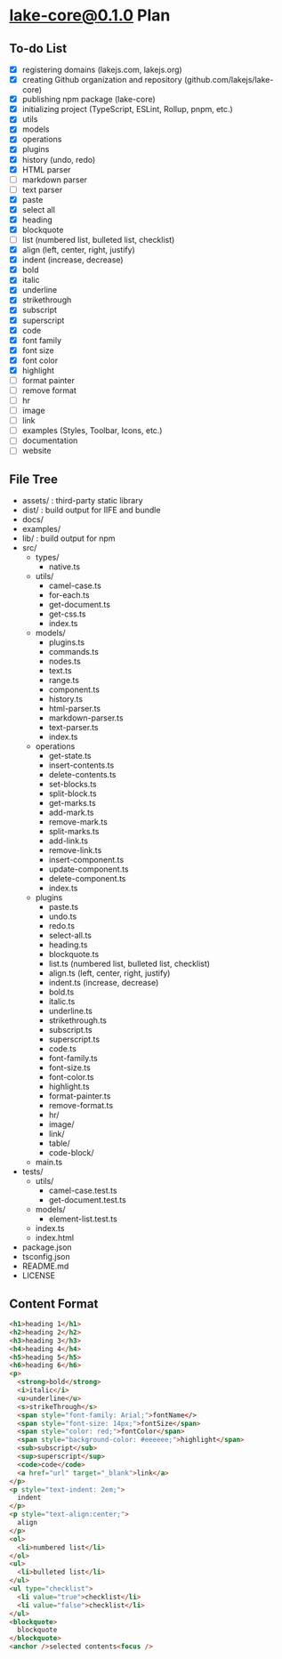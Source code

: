 # lake-core@0.1.0 Plan

## To-do List

* [X] registering domains (lakejs.com, lakejs.org)
* [X] creating Github organization and repository (github.com/lakejs/lake-core)
* [X] publishing npm package (lake-core)
* [X] initializing project (TypeScript, ESLint, Rollup, pnpm, etc.)
* [X] utils
* [X] models
* [X] operations
* [X] plugins
* [X] history (undo, redo)
* [X] HTML parser
* [ ] markdown parser
* [ ] text parser
* [X] paste
* [X] select all
* [X] heading
* [X] blockquote
* [ ] list (numbered list, bulleted list, checklist)
* [X] align (left, center, right, justify)
* [X] indent (increase, decrease)
* [X] bold
* [X] italic
* [X] underline
* [X] strikethrough
* [X] subscript
* [X] superscript
* [X] code
* [X] font family
* [X] font size
* [X] font color
* [X] highlight
* [ ] format painter
* [ ] remove format
* [ ] hr
* [ ] image
* [ ] link
* [ ] examples (Styles, Toolbar, Icons, etc.)
* [ ] documentation
* [ ] website

## File Tree

* assets/ : third-party static library
* dist/ : build output for IIFE and bundle
* docs/
* examples/
* lib/ : build output for npm
* src/
  * types/
    * native.ts
  * utils/
    * camel-case.ts
    * for-each.ts
    * get-document.ts
    * get-css.ts
    * index.ts
  * models/
    * plugins.ts
    * commands.ts
    * nodes.ts
    * text.ts
    * range.ts
    * component.ts
    * history.ts
    * html-parser.ts
    * markdown-parser.ts
    * text-parser.ts
    * index.ts
  * operations
    * get-state.ts
    * insert-contents.ts
    * delete-contents.ts
    * set-blocks.ts
    * split-block.ts
    * get-marks.ts
    * add-mark.ts
    * remove-mark.ts
    * split-marks.ts
    * add-link.ts
    * remove-link.ts
    * insert-component.ts
    * update-component.ts
    * delete-component.ts
    * index.ts
  * plugins
    * paste.ts
    * undo.ts
    * redo.ts
    * select-all.ts
    * heading.ts
    * blockquote.ts
    * list.ts (numbered list, bulleted list, checklist)
    * align.ts (left, center, right, justify)
    * indent.ts (increase, decrease)
    * bold.ts
    * italic.ts
    * underline.ts
    * strikethrough.ts
    * subscript.ts
    * superscript.ts
    * code.ts
    * font-family.ts
    * font-size.ts
    * font-color.ts
    * highlight.ts
    * format-painter.ts
    * remove-format.ts
    * hr/
    * image/
    * link/
    * table/
    * code-block/
  * main.ts
* tests/
  * utils/
    * camel-case.test.ts
    * get-document.test.ts
  * models/
    * element-list.test.ts
  * index.ts
  * index.html
* package.json
* tsconfig.json
* README.md
* LICENSE

## Content Format

```html
<h1>heading 1</h1>
<h2>heading 2</h2>
<h3>heading 3</h3>
<h4>heading 4</h4>
<h5>heading 5</h5>
<h6>heading 6</h6>
<p>
  <strong>bold</strong>
  <i>italic</i>
  <u>underline</u>
  <s>strikeThrough</s>
  <span style="font-family: Arial;">fontName</>
  <span style="font-size: 14px;">fontSize</span>
  <span style="color: red;">fontColor</span>
  <span style="background-color: #eeeeee;">highlight</span>
  <sub>subscript</sub>
  <sup>superscript</sup>
  <code>code</code>
  <a href="url" target="_blank">link</a>
</p>
<p style="text-indent: 2em;">
  indent
</p>
<p style="text-align:center;">
  align
</p>
<ol>
  <li>numbered list</li>
</ol>
<ul>
  <li>bulleted list</li>
</ul>
<ul type="checklist">
  <li value="true">checklist</li>
  <li value="false">checklist</li>
</ul>
<blockquote>
  blockquote
</blockquote>
<anchor />selected contents<focus />
```

